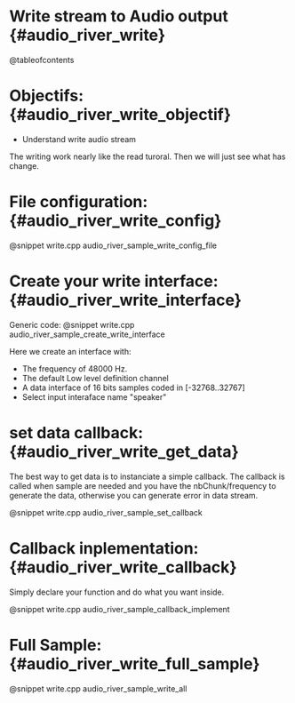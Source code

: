 Write stream to Audio output                       {#audio_river_write}
============================

@tableofcontents

Objectifs:                                         {#audio_river_write_objectif}
==========

  - Understand write audio stream

The writing work nearly like the read turoral. Then we will just see what has change.

File configuration:                                {#audio_river_write_config}
===================

@snippet write.cpp audio_river_sample_write_config_file


Create your write interface:                       {#audio_river_write_interface}
============================

Generic code:
@snippet write.cpp audio_river_sample_create_write_interface

Here we create an interface with:
  - The frequency of 48000 Hz.
  - The default Low level definition channel
  - A data interface of 16 bits samples coded in [-32768..32767]
  - Select input interaface name "speaker"


set data callback:                                {#audio_river_write_get_data}
==================

The best way to get data is to instanciate a simple callback.
The callback is called when sample are needed and you have the nbChunk/frequency
to generate the data, otherwise you can generate error in data stream.

@snippet write.cpp audio_river_sample_set_callback

Callback inplementation:                          {#audio_river_write_callback}
========================

Simply declare your function and do what you want inside.

@snippet write.cpp audio_river_sample_callback_implement



Full Sample:                                     {#audio_river_write_full_sample}
============

@snippet write.cpp audio_river_sample_write_all
